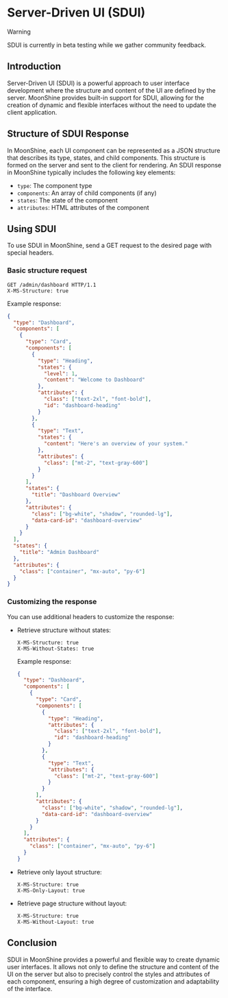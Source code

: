 # Server-Driven UI (SDUI)

> [!WARNING]
> SDUI is currently in beta testing while we gather community feedback.

## Introduction

Server-Driven UI (SDUI) is a powerful approach to user interface development where the structure and content of the UI are defined by the server. MoonShine provides built-in support for SDUI, allowing for the creation of dynamic and flexible interfaces without the need to update the client application.

## Structure of SDUI Response

In MoonShine, each UI component can be represented as a JSON structure that describes its type, states, and child components. This structure is formed on the server and sent to the client for rendering. An SDUI response in MoonShine typically includes the following key elements:

- `type`: The component type
- `components`: An array of child components (if any)
- `states`: The state of the component
- `attributes`: HTML attributes of the component

## Using SDUI

To use SDUI in MoonShine, send a GET request to the desired page with special headers.

### Basic structure request

```http
GET /admin/dashboard HTTP/1.1
X-MS-Structure: true
```

Example response:

```json
{
  "type": "Dashboard",
  "components": [
    {
      "type": "Card",
      "components": [
        {
          "type": "Heading",
          "states": {
            "level": 1,
            "content": "Welcome to Dashboard"
          },
          "attributes": {
            "class": ["text-2xl", "font-bold"],
            "id": "dashboard-heading"
          }
        },
        {
          "type": "Text",
          "states": {
            "content": "Here's an overview of your system."
          },
          "attributes": {
            "class": ["mt-2", "text-gray-600"]
          }
        }
      ],
      "states": {
        "title": "Dashboard Overview"
      },
      "attributes": {
        "class": ["bg-white", "shadow", "rounded-lg"],
        "data-card-id": "dashboard-overview"
      }
    }
  ],
  "states": {
    "title": "Admin Dashboard"
  },
  "attributes": {
    "class": ["container", "mx-auto", "py-6"]
  }
}
```

### Customizing the response

You can use additional headers to customize the response:

- Retrieve structure without states:
  ```http
  X-MS-Structure: true
  X-MS-Without-States: true
  ```

  Example response:

  ```json
  {
    "type": "Dashboard",
    "components": [
      {
        "type": "Card",
        "components": [
          {
            "type": "Heading",
            "attributes": {
              "class": ["text-2xl", "font-bold"],
              "id": "dashboard-heading"
            }
          },
          {
            "type": "Text",
            "attributes": {
              "class": ["mt-2", "text-gray-600"]
            }
          }
        ],
        "attributes": {
          "class": ["bg-white", "shadow", "rounded-lg"],
          "data-card-id": "dashboard-overview"
        }
      }
    ],
    "attributes": {
      "class": ["container", "mx-auto", "py-6"]
    }
  }
  ```

- Retrieve only layout structure:
  ```http
  X-MS-Structure: true
  X-MS-Only-Layout: true
  ```

- Retrieve page structure without layout:
  ```http
  X-MS-Structure: true
  X-MS-Without-Layout: true
  ```

## Conclusion

SDUI in MoonShine provides a powerful and flexible way to create dynamic user interfaces. It allows not only to define the structure and content of the UI on the server but also to precisely control the styles and attributes of each component, ensuring a high degree of customization and adaptability of the interface.